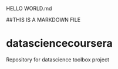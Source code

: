 HELLO WORLD.md

##THIS IS A MARKDOWN FILE


# datasciencecoursera
Repository for datascience toolbox project
